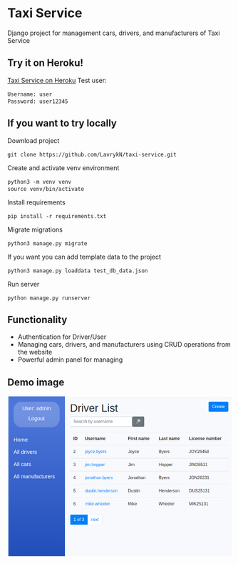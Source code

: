 # Taxi Service

Django project for management cars, drivers, and manufacturers of Taxi Service

## Try it on Heroku!

[Taxi Service on Heroku](https://taxi-service441.herokuapp.com/)
Test user:
```shell
Username: user
Password: user12345
```

## If you want to try locally

Download project
```shell
git clone https://github.com/LavrykN/taxi-service.git
```

Create and activate venv environment
```shell
python3 -m venv venv
source venv/bin/activate
```

Install requirements
```shell
pip install -r requirements.txt
```

Migrate migrations
```shell
python3 manage.py migrate
```

If you want you can add template data to the project
```shell
python3 manage.py loaddata test_db_data.json
```

Run server
```shell
python manage.py runserver
```

## Functionality

* Authentication for Driver/User
* Managing cars, drivers, and manufacturers using CRUD operations from the website
* Powerful admin panel for managing

## Demo image

![Website Interface](demo.png)



